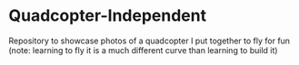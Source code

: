 # Quadcopter-Independent
Repository to showcase photos of a quadcopter I put together to fly for fun (note: learning to fly it is a much different curve than learning to build it)

